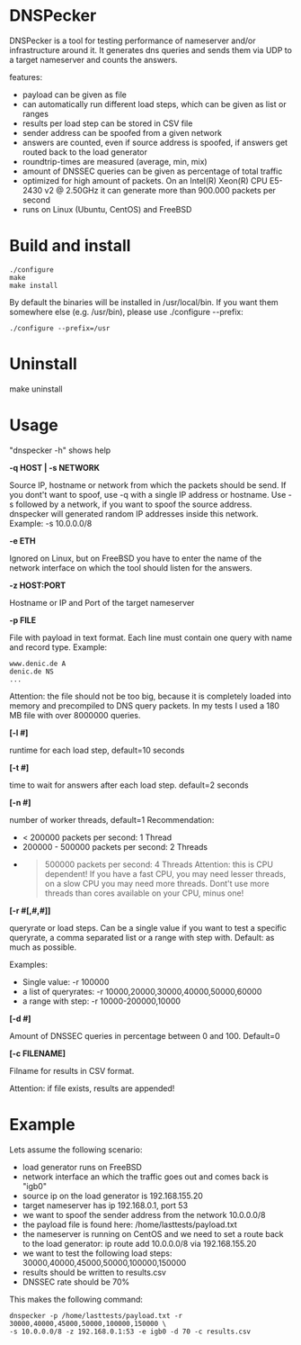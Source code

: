 # DNSPecker
DNSPecker is a tool for testing performance of nameserver and/or infrastructure around it.
It generates dns queries and sends them via UDP to a target nameserver and counts the answers.

features:
  - payload can be given as file
  - can automatically run different load steps, which can be given as list or ranges
  - results per load step can be stored in CSV file
  - sender address can be spoofed from a given network
  - answers are counted, even if source address is spoofed, if answers get routed back
    to the load generator
  - roundtrip-times are measured (average, min, mix)
  - amount of DNSSEC queries can be given as percentage of total traffic
  - optimized for high amount of packets. On an Intel(R) Xeon(R) CPU E5-2430 v2 @ 2.50GHz
    it can generate more than 900.000 packets per second
  - runs on Linux (Ubuntu, CentOS) and FreeBSD


# Build and install
    ./configure
    make
    make install

By default the binaries will be installed in /usr/local/bin. If you want them
somewhere else (e.g. /usr/bin), please use ./configure --prefix:

    ./configure --prefix=/usr

# Uninstall
make uninstall

# Usage

"dnspecker -h" shows help

**-q HOST | -s NETWORK**

Source IP, hostname or network from which the packets should be send. If you dont't want to spoof,
use -q with a single IP address or hostname. Use -s followed by a network, if you want to spoof
the source address. dnspecker will generated random IP addresses inside this network.
Example: -s 10.0.0.0/8

**-e ETH**

Ignored on Linux, but on FreeBSD you have to enter the name of the network interface on which the
tool should listen for the answers.

**-z HOST:PORT**

Hostname or IP and Port of the target nameserver

**-p FILE**

File with payload in text format. Each line must contain one query with name and record type.
Example:

    www.denic.de A
    denic.de NS
    ...

Attention: the file should not be too big, because it is completely loaded into memory and
precompiled to DNS query packets. In my tests I used a 180 MB file with over 8000000 queries.

**[-l #]**

runtime for each load step, default=10 seconds

**[-t #]**

time to wait for answers after each load step. default=2 seconds

**[-n #]**

number of worker threads, default=1
Recommendation:
  - < 200000 packets per second: 1 Thread
  - 200000 - 500000 packets per second: 2 Threads
  - > 500000 packets per second: 4 Threads
Attention: this is CPU dependent! If you have a fast CPU, you may need lesser threads,
on a slow CPU you may need more threads. Dont't use more threads than cores available on your CPU,
minus one!

**[-r #[,#,#]]**

queryrate or load steps. Can be a single value if you want to test a specific queryrate, a comma
separated list or a range with step with. Default: as much as possible.

Examples:
  - Single value: -r 100000
  - a list of queryrates: -r 10000,20000,30000,40000,50000,60000
  - a range with step: -r 10000-200000,10000

**[-d #]**

Amount of DNSSEC queries in percentage between 0 and 100. Default=0

**[-c FILENAME]**

Filname for results in CSV format.

Attention: if file exists, results are appended!


# Example

Lets assume the following scenario:

- load generator runs on FreeBSD
- network interface an which the traffic goes out and comes back is "igb0"
- source ip on the load generator is 192.168.155.20
- target nameserver has ip 192.168.0.1, port 53
- we want to spoof the sender address from the network 10.0.0.0/8
- the payload file is found here: /home/lasttests/payload.txt
- the nameserver is running on CentOS and we need to set a route back to the load generator:
  ip route add 10.0.0.0/8 via 192.168.155.20
- we want to test the following load steps: 30000,40000,45000,50000,100000,150000
- results should be written to results.csv
- DNSSEC rate should be 70%

This makes the following command:

    dnspecker -p /home/lasttests/payload.txt -r 30000,40000,45000,50000,100000,150000 \
    -s 10.0.0.0/8 -z 192.168.0.1:53 -e igb0 -d 70 -c results.csv
  






